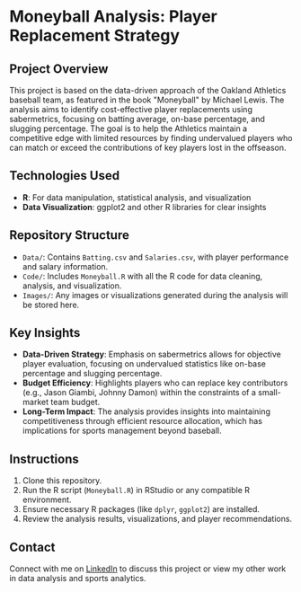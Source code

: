 # Moneyball Analysis: Player Replacement Strategy

## Project Overview
This project is based on the data-driven approach of the Oakland Athletics baseball team, as featured in the book "Moneyball" by Michael Lewis. The analysis aims to identify cost-effective player replacements using sabermetrics, focusing on batting average, on-base percentage, and slugging percentage. The goal is to help the Athletics maintain a competitive edge with limited resources by finding undervalued players who can match or exceed the contributions of key players lost in the offseason.

## Technologies Used
- **R**: For data manipulation, statistical analysis, and visualization
- **Data Visualization**: ggplot2 and other R libraries for clear insights

## Repository Structure
- `Data/`: Contains `Batting.csv` and `Salaries.csv`, with player performance and salary information.
- `Code/`: Includes `Moneyball.R` with all the R code for data cleaning, analysis, and visualization.
- `Images/`: Any images or visualizations generated during the analysis will be stored here.

## Key Insights
- **Data-Driven Strategy**: Emphasis on sabermetrics allows for objective player evaluation, focusing on undervalued statistics like on-base percentage and slugging percentage.
- **Budget Efficiency**: Highlights players who can replace key contributors (e.g., Jason Giambi, Johnny Damon) within the constraints of a small-market team budget.
- **Long-Term Impact**: The analysis provides insights into maintaining competitiveness through efficient resource allocation, which has implications for sports management beyond baseball.

## Instructions
1. Clone this repository.
2. Run the R script (`Moneyball.R`) in RStudio or any compatible R environment.
3. Ensure necessary R packages (like `dplyr`, `ggplot2`) are installed.
4. Review the analysis results, visualizations, and player recommendations.

## Contact
Connect with me on [LinkedIn](https://www.linkedin.com/in/stefano-compagnone98/) to discuss this project or view my other work in data analysis and sports analytics.
